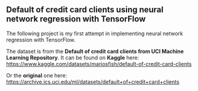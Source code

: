 ## Default of credit card clients using neural network regression with TensorFlow

The following project is my first attempt in implementing neural network regression with TensorFlow.

The dataset is from the **Default of credit card clients from UCI Machine Learning Repository**. 
It can be found on **Kaggle** here: https://www.kaggle.com/datasets/mariosfish/default-of-credit-card-clients

Or the **original** one here: https://archive.ics.uci.edu/ml/datasets/default+of+credit+card+clients 